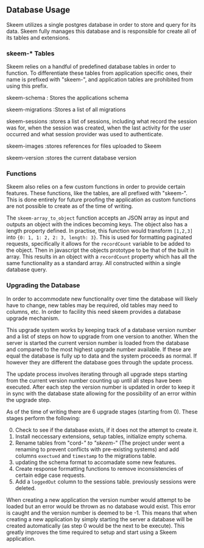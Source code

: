 ## Database Usage

Skeem utilizes a single postgres database in order to store and query for its data. Skeem fully manages this database and is responsible for create all of its tables and extensions.

### skeem-\* Tables

Skeem relies on a handful of predefined database tables in order to function. To differentiate these tables from application specific ones, their name is prefixed with "skeem-", and application tables are prohibited from using this prefix.

skeem-schema
: Stores the applications schema

skeem-migrations
:Stores a list of all migrations

skeem-sessions
:stores a list of sessions, including what record the session was for, when the session was created, when the last activity for the user occurred and what session provider was used to authenticate.

skeem-images
:stores references for files uploaded to Skeem

skeem-version
:stores the current database version

### Functions

Skeem also relies on a few custom functions in order to provide certain features. These functions, like the tables, are all prefixed with "skeem-". This is done entirely for future proofing the application as custom functions are not possible to create as of the time of writing.

The `skeem-array_to_object` function accepts an JSON array as input and outputs an object with the indices becoming keys. The object also has a length property defined. In practise, this function would transform `[1,2,3]` into `{0: 1, 1: 2, 2: 3, length: 3}`. This is used for formatting paginated requests, specifically it allows for the `recordCount` variable to be added to the object. Then in javascript the objects prototype to be that of the built in array. This results in an object with a `recordCount` property which has all the same functionality as a standard array. All constructed within a single database query.

### Upgrading the Database

In order to accommodate new functionality over time the database will likely have to change, new tables may be required, old tables may need to columns, etc. In order to facility this need skeem provides a database upgrade mechanism.

This upgrade system works by keeping track of a database version number and a list of steps on how to upgrade from one version to another. When the server is started the current version number is loaded from the database and compared to the most highest upgrade number available. If these are equal the database is fully up to data and the system proceeds as normal. If however they are different the database goes through the update process.

The update process involves iterating through all upgrade steps starting from the current version number counting up until all steps have been executed. After each step the version number is updated in order to keep it in sync with the database state allowing for the possibility of an error within the upgrade step.

As of the time of writing there are 6 upgrade stages (starting from 0). These stages perform the following:

0. Check to see if the database exists, if it does not the attempt to create it.
1. Install neccessary extensions, setup tables, initialize empty schema.
1. Rename tables from "cord-_" to "skeem-_" (The project under went a renaming to prevent conflicts with pre-existing systems) and add columns `exectued` and `timestamp` to the migrations table.
1. updating the schema format to accomadate some new features.
1. Create response formatting functions to remove inconsistencies of certain edge case requests.
1. Add a `loggedOut` column to the sessions table. previously sessions were deleted.

When creating a new application the version number would attempt to be loaded but an error would be thrown as no database would exist. This error is caught and the version number is deemed to be -1. This means that when creating a new application by simply starting the server a database will be created automatically (as step 0 would be the next to be execute). This greatly improves the time required to setup and start using a Skeem application.

